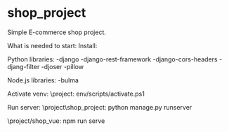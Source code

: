 # shop_project
Simple E-commerce shop project. 

What is needed to start:
Install:

  Python libraries:
    -django
    -django-rest-framework
    -django-cors-headers
    -djang-filter
    -djoser
    -pillow

  Node.js libraries:
    -bulma
    
Activate venv: \project: env/scripts/activate.ps1

Run server:
\project\shop_project: python manage.py runserver

\project/shop_vue: npm run serve
